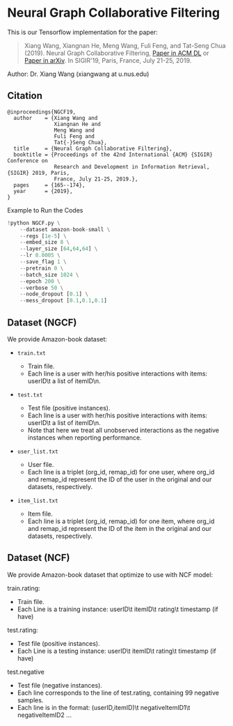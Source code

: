 # Neural Graph Collaborative Filtering
This is our Tensorflow implementation for the paper:

>Xiang Wang, Xiangnan He, Meng Wang, Fuli Feng, and Tat-Seng Chua (2019). Neural Graph Collaborative Filtering, [Paper in ACM DL](https://dl.acm.org/citation.cfm?doid=3331184.3331267) or [Paper in arXiv](https://arxiv.org/abs/1905.08108). In SIGIR'19, Paris, France, July 21-25, 2019.

Author: Dr. Xiang Wang (xiangwang at u.nus.edu)

## Citation 
```
@inproceedings{NGCF19,
  author    = {Xiang Wang and
               Xiangnan He and
               Meng Wang and
               Fuli Feng and
               Tat{-}Seng Chua},
  title     = {Neural Graph Collaborative Filtering},
  booktitle = {Proceedings of the 42nd International {ACM} {SIGIR} Conference on
               Research and Development in Information Retrieval, {SIGIR} 2019, Paris,
               France, July 21-25, 2019.},
  pages     = {165--174},
  year      = {2019},
}
```
Example to Run the Codes
``` py
!python NGCF.py \
    --dataset amazon-book-small \
    --regs [1e-5] \
    --embed_size 8 \
    --layer_size [64,64,64] \
    --lr 0.0005 \
    --save_flag 1 \
    --pretrain 0 \
    --batch_size 1024 \
    --epoch 200 \
    --verbose 50 \
    --node_dropout [0.1] \
    --mess_dropout [0.1,0.1,0.1]
```

## Dataset (NGCF)
We provide Amazon-book dataset:
* `train.txt`
  * Train file.
  * Each line is a user with her/his positive interactions with items: userID\t a list of itemID\n.

* `test.txt`
  * Test file (positive instances).
  * Each line is a user with her/his positive interactions with items: userID\t a list of itemID\n.
  * Note that here we treat all unobserved interactions as the negative instances when reporting performance.
  
* `user_list.txt`
  * User file.
  * Each line is a triplet (org_id, remap_id) for one user, where org_id and remap_id represent the ID of the user in the original and our datasets, respectively.
  
* `item_list.txt`
  * Item file.
  * Each line is a triplet (org_id, remap_id) for one item, where org_id and remap_id represent the ID of the item in the original and our datasets, respectively.

## Dataset (NCF)
We provide Amazon-book dataset that optimize to use with NCF model:

train.rating:
* Train file.
* Each Line is a training instance: userID\t itemID\t rating\t timestamp (if have)

test.rating:
* Test file (positive instances).
* Each Line is a testing instance: userID\t itemID\t rating\t timestamp (if have)

test.negative
* Test file (negative instances).
* Each line corresponds to the line of test.rating, containing 99 negative samples.
* Each line is in the format: (userID,itemID)\t negativeItemID1\t negativeItemID2 ...
